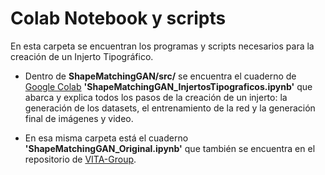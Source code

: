 # Colab Notebook y scripts

En esta carpeta se encuentran los programas y scripts necesarios para la creación de un Injerto Tipográfico.

- Dentro de **ShapeMatchingGAN/src/** se encuentra el cuaderno de [Google Colab](https://research.google.com/colaboratory/intl/es/faq.html) **'ShapeMatchingGAN_InjertosTipograficos.ipynb'** que abarca y explica todos los pasos de la creación de un injerto: la generación de los datasets, el entrenamiento de la red y la generación final de imágenes y video.

- En esa misma carpeta está el cuaderno **'ShapeMatchingGAN_Original.ipynb'** que también se encuentra en el repositorio de [VITA-Group](https://github.com/VITA-Group/ShapeMatchingGAN).